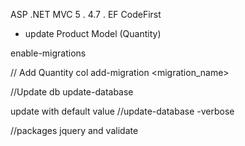 ASP .NET MVC 5 . 4.7 . EF CodeFirst

- update Product Model (Quantity)

enable-migrations

// Add Quantity col
add-migration <migration_name>

//Update db
update-database

update with default value
//update-database -verbose

//packages jquery and validate

 <script src="~/Scripts/jquery-3.6.0.js"></script>
 <script src="~/Scripts/jquery.validate.js"></script>
 <script src="~/Scripts/jquery.validate.unobtrusive.js"></script>
 <style>

//packages Identity
install-package Microsoft.AspNet.Identity.EntityFramework
install-package Microsoft.AspNet.Identity.Owin
install-package Microsoft.Owin.Host.SystemWeb

// migration Identity context
enable-migrations -ContextTypeName EFCodeFirst.Identity.AppDBContext -MigrationsDirectory IdentityMigration

// add migration for configuration
add-migration -Configuration EFCodeFirst.IdentityMigration.Configuration <Configuration_migration_name>

//update DB for configuration
update-database -Configuration EFCodeFirst.IdentityMigration.Configuration
